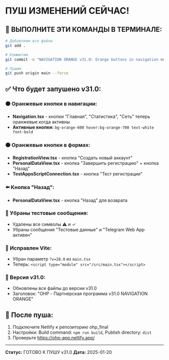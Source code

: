 # ПУШ ИЗМЕНЕНИЙ СЕЙЧАС!

## 🚀 ВЫПОЛНИТЕ ЭТИ КОМАНДЫ В ТЕРМИНАЛЕ:

```bash
# Добавляем все файлы
git add .

# Коммитим
git commit -m "NAVIGATION ORANGE v31.0: Orange buttons in navigation menu - CHANGES PUSH"

# Пушим
git push origin main --force
```

## ✅ Что будет запушено v31.0:

### 🟠 Оранжевые кнопки в навигации:
- **Navigation.tsx** - кнопки "Главная", "Статистика", "Сеть" теперь оранжевые когда активны
- **Активные кнопки:** `bg-orange-600 hover:bg-orange-700 text-white font-bold`

### 🟠 Оранжевые кнопки в формах:
- **RegistrationView.tsx** - кнопка "Создать новый аккаунт"
- **PersonalDataView.tsx** - кнопка "Завершить регистрацию" + кнопка "Назад"
- **TestAppsScriptConnection.tsx** - кнопка "Тест регистрации"

### ⬅️ Кнопка "Назад":
- **PersonalDataView.tsx** - кнопка "Назад" для возврата

### 🚫 Убраны тестовые сообщения:
- Удалены все символы ⚠ и ✓
- Убраны сообщения "Тестовые данные" и "Telegram Web App активен"

### 🔧 Исправлен Vite:
- Убран параметр `?v=28.0` из `main.tsx`
- Теперь: `<script type="module" src="/src/main.tsx"></script>`

### 📱 Версия v31.0:
- Обновлены все файлы до версии v31.0
- Заголовок: "OHP - Партнерская программа v31.0 NAVIGATION ORANGE"

## 🎯 После пуша:
1. Подключите Netlify к репозиторию ohp_final
2. Настройки: Build command: `npm run build`, Publish directory: `dist`
3. Проверьте https://ohp-app.netlify.app/

---
**Статус:** ГОТОВО К ПУШУ v31.0
**Дата:** 2025-01-20
